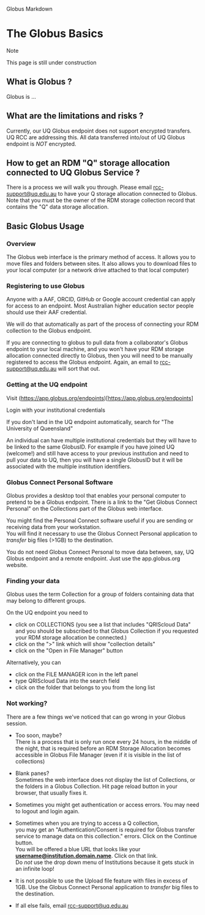 Globus Markdown

# The Globus Basics

>[!Note]
>
>This page is still under construction

## What is Globus ?

Globus is ...

## What are the limitations and risks ?

Currently, our UQ Globus endpoint does not support encrypted transfers. UQ RCC are addressing this.
All data transferred into/out of UQ Globus endpoint is *NOT* encrypted.

## How to get an RDM "Q" storage allocation connected to UQ Globus Service ?

There is a process we will walk you through. Please email rcc-support@uq.edu.au to have your Q storage allocation connected to Globus. Note that you must be the owner of the RDM storage collection record that contains the "Q" data storage allocation. 

## Basic Globus Usage

### Overview

The Globus web interface is the primary method of access.
It allows you to move files and folders between sites.
It also allows you to download files to your local computer (or a network drive attached to that local computer)

### Registering to use Globus

Anyone with a AAF, ORCID, GitHub or Google account credential can apply for access to an endpoint. Most Australian higher education sector people should use their AAF credential.

We will do that automatically as part of the process of connecting your RDM collection to the Globus endpoint. 

If you are connecting to globus to pull data from a collaborator's Globus endpoint to your local machine, and you won't have your RDM storage allocation connected directly to Globus, then you will need to be manually registered to access the Globus endpoint. Again, an email to rcc-support@uq.edu.au will sort that out.

### Getting at the UQ endpoint

Visit (https://app.globus.org/endpoints)[https://app.globus.org/endpoints]

Login with your institutional credentials

If you don't land in the UQ endpoint automatically, search for "The University of Queensland"

An individual can have multiple institutional credentials but they will have to be linked to the same GlobusID. For example if you have joined UQ (welcome!) and still have access to your previous institution and need to pull your data to UQ, then you will have a single GlobusID but it will be associated with the multiple institution identifiers.

### Globus Connect Personal Software

Globus provides a desktop tool that enables your personal computer to pretend to be a Globus endpoint.
There is a link to the "Get Globus Connect Personal" on the Collections part of the Globus web interface.

You might find the Personal Connect software useful if you are sending or receiving data from your workstation. </br>
You will find it necessary to use the Globus Connect Personal application to _transfer_ big files (>1GB) to the destination.

You do not need Globus Connect Personal to move data between, say, UQ Globus endpoint and a remote endpoint. Just use the app.globus.org website.  

### Finding your data

Globus uses the term Collection for a group of folders containing data that may belong to different groups.

On the UQ endpoint you need to 

* click on COLLECTIONS (you see a list that includes "QRIScloud Data" and you should be subscribed to that Globus Collection if you requested your RDM storage allocation be connected.)
* click on the ">" link which will show "collection details"
* click on the "Open in File Manager" button  </br>

Alternatively, you can 
* click on the FILE MANAGER icon in the left panel 
* type QRIScloud Data into the search field
* click on the folder that belongs to you from the long list
 


### Not working?

There are a few things we've noticed that can go wrong in your Globus session.

* Too soon, maybe? </br>
There is a process that is only run once every 24 hours, in the middle of the night, that is required before an RDM Storage Allocation becomes accessible in Globus File Manager (even if it is visible in the list of collections)

* Blank panes? </br>
Sometimes the web interface does not display the list of Collections, or the folders in a Globus Collection. Hit page reload button in your browser, that usually fixes it.

* Sometimes you might get authentication or access errors. You may need to logout and login again.

* Sometimes when you are trying to access a Q collection, </br>
you may get an "Authentication/Consent is required for Globus transfer service to manage data on this collection." errors. Click on the Continue button. </br>
You will be offered a blue URL that looks like your **username@institution.domain.name**. Click on that link.</br>
Do _not_ use the drop down menu of Institutions because it gets stuck in an infinite loop!

* It is not possible to use the Upload file feature with files in excess of 1GB. Use the Globus Connect Personal application to _transfer_ big files to the destination.
* If all else fails, email rcc-support@uq.edu.au
